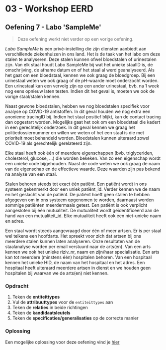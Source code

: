# 03 - Workshop EERD

## Oefening 7 - Labo 'SampleMe'
> Deze oefening werkt niet verder op een vorige oefening.

<i>Labo SampleMe</i> is een privé-instelling die zijn diensten aanbiedt aan verschillende ziekenhuizen in ons land. Het is de taak van het labo om deze stalen te analyseren. Deze stalen kunnen ofwel bloedstalen of urinestalen zijn. Van elk staal houdt Labo SampleMe bij wat het unieke staalID is, de omschrijving, de afname datum en of het staal al werd geanalyseerd. Als het gaat om een bloedstaal, kennen we ook graag de bloedgroep. Bij een urinestaal weten we ook graag of de pH-waarde moet onderzocht worden. Een urinestaal kan een vervolg zijn op een ander urinestaal, bvb. na 1 week nog eens opnieuw laten testen. Indien dit het geval is, moeten we ook de vorige staal/stalen kennen.

Naast gewone bloedstalen, hebben we nog bloedstalen specifiek voor analyse op COVID-19 antistoffen. In dit geval houden we nog extra een anonieme tracingID bij. Indien het staal positief blijkt, kan de contact tracing dan opgestart worden. Mogelijks gaat het ook om een bloedstaal die kadert in een gerechtelijk onderzoek. In dit geval kennen we graag het politiedossiernummer en willen we weten of het een staal is die met prioriteit moet behandeld worden. Bloedstalen kunnen uiteraard zowel COVID-19 als gerechtelijk gerelateerd zijn.

Elke staal heeft ook één of meerdere eigenschappen (bvb. triglyceriden, cholesterol, glucose, …) die worden bekeken. Van zo een eigenschap wordt een unieke code bijgehouden. Naast de code weten we ook graag de naam van de eigenschap en de effectieve waarde. Deze waarden zijn pas bekend na analyse van een staal.

Stalen behoren steeds tot exact één patiënt. Een patiënt wordt in ons systeem gekenmerkt door een uniek patiënt_id. Verder kennen we de naam en het geslacht van de patiënt. De patiënt hoeft geen stalen te hebben afgegeven om in ons systeem opgenomen te worden, daarnaast worden sommige patiënten meerdermaals getest.
Een patiënt is ook verplicht aangesloten bij één mutualiteit. De mutualiteit wordt geïdentificeerd aan de hand van een  mutualiteit_id. Elke mutualiteit heeft ook een niet-unieke naam en adres.

Een staal wordt steeds aangevraagd door één of meer artsen. Er is per staal wel telkens een hoofdarts. Het spreekt voor zich dat artsen bij ons meerdere stalen kunnen laten analyseren. Onze resultaten van de staalanalyse worden per email verstuurd naar de arts(en). Van een arts kennen we ook het unieke riziv_nr, naam en zijn/haar specialisatie. Een arts kan tot meerdere (minstens één) hospitalen behoren. Van een hospitaal kennen het unieke HID, de naam van het hospitaal en het adres. Een hospitaal heeft uiteraard meerdere artsen in dienst en we houden geen hospitalen bij waarvan we de arts(en) niet kennen.

### Opdracht
1. Teken de **entiteittypes**
2. Vul de **attribuuttypes** voor de `entiteittypes` aan
3. Teken de **relaties** in beide richtingen
4. Teken de **kandidaatsleutels**
5. Teken de **specificaties/generalisaties** op de correcte manier

### Oplossing
Een mogelijke oplossing voor deze oefening vind je [hier](../solutions/exercise-7.md)



